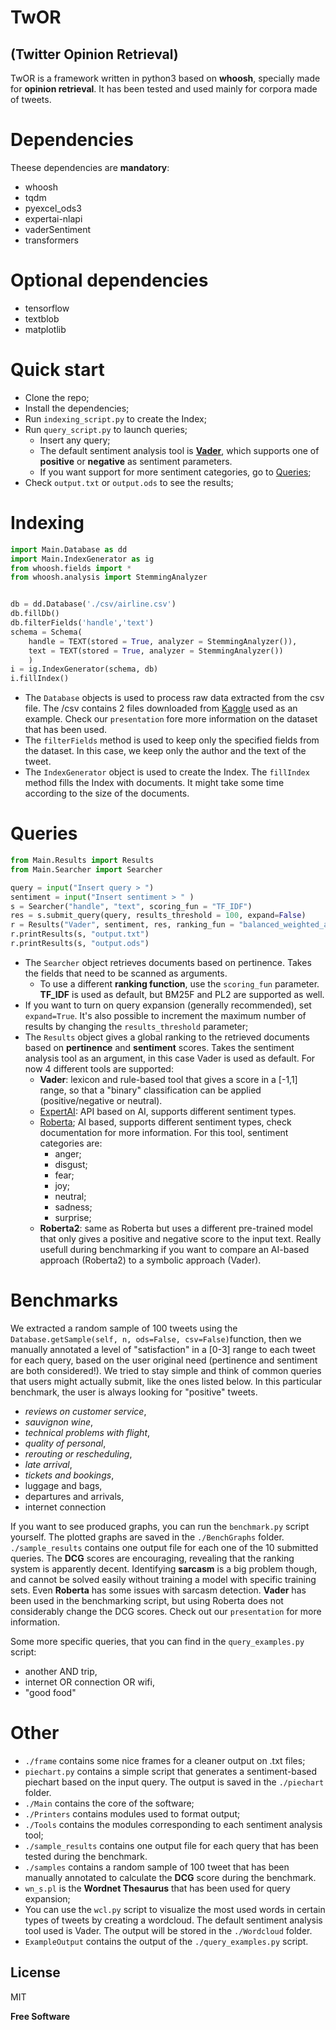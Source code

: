 # TwOR
## (Twitter Opinion Retrieval)

TwOR is a framework written in python3 based on **whoosh**, specially made for **opinion retrieval**. It has been tested and used mainly for corpora made of tweets.
# Dependencies 
Theese dependencies are **mandatory**:
- whoosh
- tqdm
- pyexcel_ods3
- expertai-nlapi
- vaderSentiment
- transformers
# Optional dependencies
- tensorflow
- textblob
- matplotlib
# Quick start
+ Clone the repo;
+ Install the dependencies;
+ Run `indexing_script.py` to create the Index;
+ Run `query_script.py` to launch queries;
    + Insert any query;
    + The default sentiment analysis tool is [**Vader**](https://github.com/cjhutto/vaderSentiment), which supports one of **positive** or **negative** as sentiment parameters.
    + If you want support for more sentiment categories, go to  [Queries](#queries);
+ Check `output.txt` or `output.ods` to see the results;

# Indexing


```python
import Main.Database as dd
import Main.IndexGenerator as ig
from whoosh.fields import *
from whoosh.analysis import StemmingAnalyzer


db = dd.Database('./csv/airline.csv')
db.fillDb()
db.filterFields('handle','text')
schema = Schema(
    handle = TEXT(stored = True, analyzer = StemmingAnalyzer()),
    text = TEXT(stored = True, analyzer = StemmingAnalyzer())
    )
i = ig.IndexGenerator(schema, db)
i.fillIndex()
```
+ The `Database` objects is used to process raw data extracted from the csv file. The /csv contains 2 files downloaded from [Kaggle](https://www.kaggle.com/) used as an example.
Check our `presentation` fore more information on the dataset that has been used. 
+ The `filterFields` method is used to keep only the specified fields from the dataset. In      this case, we keep only the author and the text of the tweet.
+ The `IndexGenerator` object is used to create the Index. The `fillIndex` method fills the Index with documents. It might take some time according to the size of the documents.

# Queries
```python
from Main.Results import Results
from Main.Searcher import Searcher

query = input("Insert query > ")
sentiment = input("Insert sentiment > " )
s = Searcher("handle", "text", scoring_fun = "TF_IDF")
res = s.submit_query(query, results_threshold = 100, expand=False)
r = Results("Vader", sentiment, res, ranking_fun = "balanced_weighted_avg")
r.printResults(s, "output.txt")
r.printResults(s, "output.ods")
```
+ The `Searcher` object retrieves documents based on pertinence. Takes the fields that need to be scanned as arguments.
	+ To use a different **ranking function**, use the `scoring_fun` parameter. **TF_IDF** is used as default, but BM25F and PL2 are supported as well.
+ If you want to turn on query expansion (generally recommended), set `expand=True`. It's also possible to increment the maximum number of results by changing the `results_threshold` parameter;
+ The `Results` object gives a global ranking to the retrieved documents based on **pertinence** and **sentiment** scores. Takes the sentiment analysis tool as an argument, in this case Vader is used as default. For now 4 different tools are supported:
    + **Vader**: lexicon and rule-based tool that gives a score in a [-1,1] range, so that a "binary" classification can be applied (positive/negative or neutral).
    + [ExpertAI](https://pypi.org/project/expertai-nlapi/): API based on AI, supports different sentiment types.
    + [Roberta](https://huggingface.co/docs/transformers/model_doc/roberta); AI based, supports different sentiment types, check documentation for more information. For this tool, sentiment categories are:
	    + anger;
	    + disgust;
	    + fear;
	    + joy;
	    + neutral;
	    + sadness;
	    + surprise;
    + **Roberta2**: same as Roberta but uses a different pre-trained model that only gives a positive and negative score to the input text. Really usefull during benchmarking if you want to compare an AI-based approach (Roberta2) to a symbolic approach (Vader).
# Benchmarks
 We extracted a random sample of 100 tweets using the `Database.getSample(self, n, ods=False, csv=False)`function, then we manually annotated a level of "satisfaction" in a [0-3] range to each tweet for each query, based on the user original need (pertinence and sentiment are both considered!). We tried to stay simple and think of common queries that users might actually submit, like the ones listed below. In this particular benchmark, the user is always looking for "positive" tweets.
 + *reviews on customer service*,
+ *sauvignon wine*,
+ *technical problems with flight*,
+ *quality of personal*,
+ *rerouting or rescheduling*, 
+ *late arrival*,
+ *tickets and bookings*,
+ luggage and bags,
+ departures and arrivals,
+ internet connection

If you want to see produced graphs, you can run the `benchmark.py` script yourself. 
The plotted graphs are saved in the `./BenchGraphs` folder.
`./sample_results` contains one output file for each one of the 10 submitted queries.
The **DCG** scores are encouraging, revealing that the ranking system is apparently decent. Identifying **sarcasm** is a big problem though, and cannot be solved easily without training a model with specific training sets. Even **Roberta** has some issues with sarcasm detection.
**Vader** has been used in the benchmarking script, but using Roberta does not considerably change the DCG scores.
Check out our `presentation` for more information.

Some more specific queries, that you can find in the `query_examples.py` script:
+ another AND trip,
+ internet OR connection OR wifi,
 + "good food"
# Other
+ `./frame` contains some nice frames for a cleaner output on .txt files;
+ `piechart.py` contains a simple script that generates a sentiment-based piechart based on the input query. The output is saved in the `./piechart` folder.
+ `./Main` contains the core of the software;
+ `./Printers` contains modules used to format output;
+ `./Tools` contains the modules corresponding to each sentiment analysis tool;
+ `./sample_results` contains one output file for each query that has been tested during the benchmark.
+ `./samples` contains a random sample of 100 tweet that has been manually annotated to calculate the **DCG** score during the benchmark.
+ `wn_s.pl` is the **Wordnet Thesaurus** that has been used for query expansion;
+ You can use the `wcl.py` script to visualize the most used words in certain types of tweets by creating a wordcloud. The default sentiment analysis tool used is Vader. The output will be stored in the `./Wordcloud` folder.
+ `ExampleOutput` contains the output of the  `./query_examples.py` script.



## License

MIT

**Free Software**

